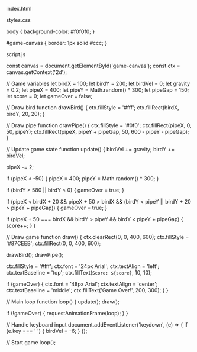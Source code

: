 index.html

<!DOCTYPE html>
<html>
<head>
  <meta charset="UTF-8">
  <title>Flappy Bird</title>
  <link rel="stylesheet" href="styles.css">
</head>
<body>
  <canvas id="game-canvas" width="400" height="600"></canvas>
  <script src="script.js"></script>
</body>
</html>

styles.css

body {
  background-color: #f0f0f0;
}

#game-canvas {
  border: 1px solid #ccc;
}

script.js

const canvas = document.getElementById('game-canvas');
const ctx = canvas.getContext('2d');

// Game variables
let birdX = 100;
let birdY = 200;
let birdVel = 0;
let gravity = 0.2;
let pipeX = 400;
let pipeY = Math.random() * 300;
let pipeGap = 150;
let score = 0;
let gameOver = false;

// Draw bird
function drawBird() {
  ctx.fillStyle = '#fff';
  ctx.fillRect(birdX, birdY, 20, 20);
}

// Draw pipe
function drawPipe() {
  ctx.fillStyle = '#0f0';
  ctx.fillRect(pipeX, 0, 50, pipeY);
  ctx.fillRect(pipeX, pipeY + pipeGap, 50, 600 - pipeY - pipeGap);
}

// Update game state
function update() {
  birdVel += gravity;
  birdY += birdVel;

  pipeX -= 2;

  if (pipeX < -50) {
    pipeX = 400;
    pipeY = Math.random() * 300;
  }

  if (birdY > 580 || birdY < 0) {
    gameOver = true;
  }

  if (pipeX < birdX + 20 && pipeX + 50 > birdX && (birdY < pipeY || birdY + 20 > pipeY + pipeGap)) {
    gameOver = true;
  }

  if (pipeX + 50 === birdX && birdY > pipeY && birdY < pipeY + pipeGap) {
    score++;
  }
}

// Draw game
function draw() {
  ctx.clearRect(0, 0, 400, 600);
  ctx.fillStyle = '#87CEEB';
  ctx.fillRect(0, 0, 400, 600);

  drawBird();
  drawPipe();

  ctx.fillStyle = '#fff';
  ctx.font = '24px Arial';
  ctx.textAlign = 'left';
  ctx.textBaseline = 'top';
  ctx.fillText(`Score: ${score}`, 10, 10);

  if (gameOver) {
    ctx.font = '48px Arial';
    ctx.textAlign = 'center';
    ctx.textBaseline = 'middle';
    ctx.fillText('Game Over!', 200, 300);
  }
}

// Main loop
function loop() {
  update();
  draw();

  if (!gameOver) {
    requestAnimationFrame(loop);
  }
}

// Handle keyboard input
document.addEventListener('keydown', (e) => {
  if (e.key === ' ') {
    birdVel = -6;
  }
});

// Start game
loop();
